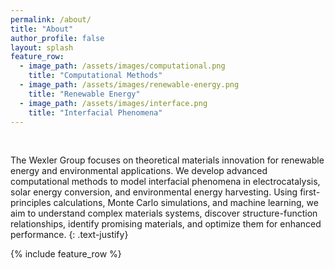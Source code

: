 ```yaml
---
permalink: /about/
title: "About"
author_profile: false
layout: splash
feature_row:
  - image_path: /assets/images/computational.png
    title: "Computational Methods"
  - image_path: /assets/images/renewable-energy.png
    title: "Renewable Energy"
  - image_path: /assets/images/interface.png
    title: "Interfacial Phenomena"
---
```


<br>

The Wexler Group focuses on theoretical materials innovation for renewable energy and environmental applications. We
develop advanced computational methods to model interfacial phenomena in electrocatalysis, solar energy conversion, and
environmental energy harvesting. Using first-principles calculations, Monte Carlo simulations, and machine learning, we
aim to understand complex materials systems, discover structure-function relationships, identify promising materials,
and optimize them for enhanced performance.
{: .text-justify}

{% include feature_row %}
